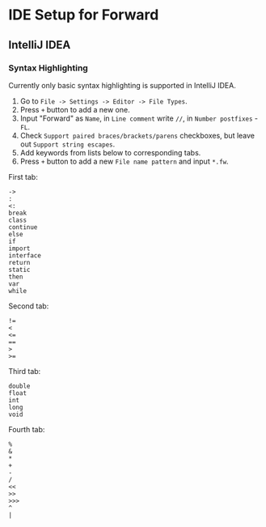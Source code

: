 # IDE Setup for Forward

## IntelliJ IDEA

### Syntax Highlighting

Currently only basic syntax highlighting is supported in IntelliJ IDEA.

1. Go to `File -> Settings -> Editor -> File Types`.
2. Press `+` button to add a new one.
3. Input "Forward" as `Name`, in `Line comment` write `//`, in `Number postfixes` - `FL`.
4. Check `Support paired braces/brackets/parens` checkboxes, but leave out `Support string escapes`.
5. Add keywords from lists below to corresponding tabs.
6. Press `+` button to add a new `File name pattern` and input `*.fw`.

First tab:

```
->
:
<:
break
class
continue
else
if
import
interface
return
static
then
var
while
```

Second tab:

```
!=
<
<=
==
>
>=
```

Third tab:

```
double
float
int
long
void
```

Fourth tab:

```
%
&
*
+
-
/
<<
>>
>>>
^
|
```
